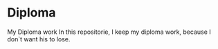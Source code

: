 # Diploma
My Diploma work
In this repositorie, I keep my diploma work, because I don`t want his to lose.
